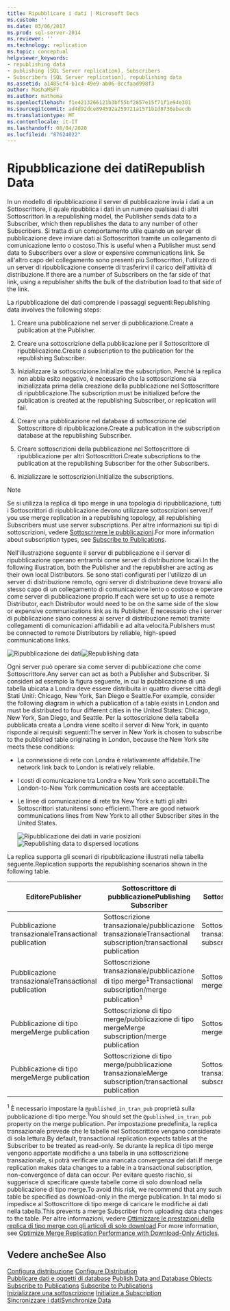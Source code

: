 ```yaml
---
title: Ripubblicare i dati | Microsoft Docs
ms.custom: ''
ms.date: 03/06/2017
ms.prod: sql-server-2014
ms.reviewer: ''
ms.technology: replication
ms.topic: conceptual
helpviewer_keywords:
- republishing data
- publishing [SQL Server replication], Subscribers
- Subscribers [SQL Server replication], republishing data
ms.assetid: a1485cf4-b1c4-49e9-ab06-8ccfaad998f3
author: MashaMSFT
ms.author: mathoma
ms.openlocfilehash: f1e4213266121b3bf55bf2857e15f71f1e94e301
ms.sourcegitcommit: ad4d92dce894592a259721a1571b1d8736abacdb
ms.translationtype: MT
ms.contentlocale: it-IT
ms.lasthandoff: 08/04/2020
ms.locfileid: "87624022"
---
```

# <a name="republish-data"></a><span data-ttu-id="5b191-102">Ripubblicazione dei dati</span><span class="sxs-lookup"><span data-stu-id="5b191-102">Republish Data</span></span>
  <span data-ttu-id="5b191-103">In un modello di ripubblicazione il server di pubblicazione invia i dati a un Sottoscrittore, il quale ripubblica i dati in un numero qualsiasi di altri Sottoscrittori.</span><span class="sxs-lookup"><span data-stu-id="5b191-103">In a republishing model, the Publisher sends data to a Subscriber, which then republishes the data to any number of other Subscribers.</span></span> <span data-ttu-id="5b191-104">Si tratta di un comportamento utile quando un server di pubblicazione deve inviare dati ai Sottoscrittori tramite un collegamento di comunicazione lento o costoso.</span><span class="sxs-lookup"><span data-stu-id="5b191-104">This is useful when a Publisher must send data to Subscribers over a slow or expensive communications link.</span></span> <span data-ttu-id="5b191-105">Se all'altro capo del collegamento sono presenti più Sottoscrittori, l'utilizzo di un server di ripubblicazione consente di trasferirvi il carico dell'attività di distribuzione.</span><span class="sxs-lookup"><span data-stu-id="5b191-105">If there are a number of Subscribers on the far side of that link, using a republisher shifts the bulk of the distribution load to that side of the link.</span></span>  
  
 <span data-ttu-id="5b191-106">La ripubblicazione dei dati comprende i passaggi seguenti:</span><span class="sxs-lookup"><span data-stu-id="5b191-106">Republishing data involves the following steps:</span></span>  
  
1.  <span data-ttu-id="5b191-107">Creare una pubblicazione nel server di pubblicazione.</span><span class="sxs-lookup"><span data-stu-id="5b191-107">Create a publication at the Publisher.</span></span>  
  
2.  <span data-ttu-id="5b191-108">Creare una sottoscrizione della pubblicazione per il Sottoscrittore di ripubblicazione.</span><span class="sxs-lookup"><span data-stu-id="5b191-108">Create a subscription to the publication for the republishing Subscriber.</span></span>  
  
3.  <span data-ttu-id="5b191-109">Inizializzare la sottoscrizione.</span><span class="sxs-lookup"><span data-stu-id="5b191-109">Initialize the subscription.</span></span> <span data-ttu-id="5b191-110">Perché la replica non abbia esito negativo, è necessario che la sottoscrizione sia inizializzata prima della creazione della pubblicazione nel Sottoscrittore di ripubblicazione.</span><span class="sxs-lookup"><span data-stu-id="5b191-110">The subscription must be initialized before the publication is created at the republishing Subscriber, or replication will fail.</span></span>  
  
4.  <span data-ttu-id="5b191-111">Creare una pubblicazione nel database di sottoscrizione del Sottoscrittore di ripubblicazione.</span><span class="sxs-lookup"><span data-stu-id="5b191-111">Create a publication in the subscription database at the republishing Subscriber.</span></span>  
  
5.  <span data-ttu-id="5b191-112">Creare sottoscrizioni della pubblicazione nel Sottoscrittore di ripubblicazione per altri Sottoscrittori.</span><span class="sxs-lookup"><span data-stu-id="5b191-112">Create subscriptions to the publication at the republishing Subscriber for the other Subscribers.</span></span>  
  
6.  <span data-ttu-id="5b191-113">Inizializzare le sottoscrizioni.</span><span class="sxs-lookup"><span data-stu-id="5b191-113">Initialize the subscriptions.</span></span>  
  
> [!NOTE]  
>  <span data-ttu-id="5b191-114">Se si utilizza la replica di tipo merge in una topologia di ripubblicazione, tutti i Sottoscrittori di ripubblicazione devono utilizzare sottoscrizioni server.</span><span class="sxs-lookup"><span data-stu-id="5b191-114">If you use merge replication in a republishing topology, all republishing Subscribers must use server subscriptions.</span></span> <span data-ttu-id="5b191-115">Per altre informazioni sui tipi di sottoscrizioni, vedere [Sottoscrivere le pubblicazioni](subscribe-to-publications.md).</span><span class="sxs-lookup"><span data-stu-id="5b191-115">For more information about subscription types, see [Subscribe to Publications](subscribe-to-publications.md).</span></span>  
  
 <span data-ttu-id="5b191-116">Nell'illustrazione seguente il server di pubblicazione e il server di ripubblicazione operano entrambi come server di distribuzione locali.</span><span class="sxs-lookup"><span data-stu-id="5b191-116">In the following illustration, both the Publisher and the republisher are acting as their own local Distributors.</span></span> <span data-ttu-id="5b191-117">Se sono stati configurati per l'utilizzo di un server di distribuzione remoto, ogni server di distribuzione deve trovarsi allo stesso capo di un collegamento di comunicazione lento o costoso e operare come server di pubblicazione proprio.</span><span class="sxs-lookup"><span data-stu-id="5b191-117">If each were set up to use a remote Distributor, each Distributor would need to be on the same side of the slow or expensive communications link as its Publisher.</span></span> <span data-ttu-id="5b191-118">È necessario che i server di pubblicazione siano connessi ai server di distribuzione remoti tramite collegamenti di comunicazioni affidabili e ad alta velocità.</span><span class="sxs-lookup"><span data-stu-id="5b191-118">Publishers must be connected to remote Distributors by reliable, high-speed communications links.</span></span>  
  
 <span data-ttu-id="5b191-119">![Ripubblicazione dei dati](media/repl-06a.gif "Ripubblicazione dei dati")</span><span class="sxs-lookup"><span data-stu-id="5b191-119">![Republishing data](media/repl-06a.gif "Republishing data")</span></span>  
  
 <span data-ttu-id="5b191-120">Ogni server può operare sia come server di pubblicazione che come Sottoscrittore.</span><span class="sxs-lookup"><span data-stu-id="5b191-120">Any server can act as both a Publisher and Subscriber.</span></span> <span data-ttu-id="5b191-121">Si consideri ad esempio la figura seguente, in cui la pubblicazione di una tabella ubicata a Londra deve essere distribuita in quattro diverse città degli Stati Uniti: Chicago, New York, San Diego e Seattle.</span><span class="sxs-lookup"><span data-stu-id="5b191-121">For example, consider the following diagram in which a publication of a table exists in London and must be distributed to four different cities in the United States: Chicago, New York, San Diego, and Seattle.</span></span> <span data-ttu-id="5b191-122">Per la sottoscrizione della tabella pubblicata creata a Londra viene scelto il server di New York, in quanto risponde ai requisiti seguenti:</span><span class="sxs-lookup"><span data-stu-id="5b191-122">The server in New York is chosen to subscribe to the published table originating in London, because the New York site meets these conditions:</span></span>  
  
-   <span data-ttu-id="5b191-123">La connessione di rete con Londra è relativamente affidabile.</span><span class="sxs-lookup"><span data-stu-id="5b191-123">The network link back to London is relatively reliable.</span></span>  
  
-   <span data-ttu-id="5b191-124">I costi di comunicazione tra Londra e New York sono accettabili.</span><span class="sxs-lookup"><span data-stu-id="5b191-124">The London-to-New York communication costs are acceptable.</span></span>  
  
-   <span data-ttu-id="5b191-125">Le linee di comunicazione di rete tra New York e tutti gli altri Sottoscrittori statunitensi sono efficienti.</span><span class="sxs-lookup"><span data-stu-id="5b191-125">There are good network communications lines from New York to all other Subscriber sites in the United States.</span></span>  
  
     <span data-ttu-id="5b191-126">![Ripubblicazione dei dati in varie posizioni](media/repl-06.gif "Ripubblicazione dei dati in varie posizioni")</span><span class="sxs-lookup"><span data-stu-id="5b191-126">![Republishing data to dispersed locations](media/repl-06.gif "Republishing data to dispersed locations")</span></span>  
  
 <span data-ttu-id="5b191-127">La replica supporta gli scenari di ripubblicazione illustrati nella tabella seguente.</span><span class="sxs-lookup"><span data-stu-id="5b191-127">Replication supports the republishing scenarios shown in the following table.</span></span>  
  
|<span data-ttu-id="5b191-128">Editore</span><span class="sxs-lookup"><span data-stu-id="5b191-128">Publisher</span></span>|<span data-ttu-id="5b191-129">Sottoscrittore di pubblicazione</span><span class="sxs-lookup"><span data-stu-id="5b191-129">Publishing Subscriber</span></span>|<span data-ttu-id="5b191-130">Sottoscrittore</span><span class="sxs-lookup"><span data-stu-id="5b191-130">Subscriber</span></span>|  
|---------------|---------------------------|----------------|  
|<span data-ttu-id="5b191-131">Pubblicazione transazionale</span><span class="sxs-lookup"><span data-stu-id="5b191-131">Transactional publication</span></span>|<span data-ttu-id="5b191-132">Sottoscrizione transazionale/pubblicazione transazionale</span><span class="sxs-lookup"><span data-stu-id="5b191-132">Transactional subscription/transactional publication</span></span>|<span data-ttu-id="5b191-133">Sottoscrizione transazionale</span><span class="sxs-lookup"><span data-stu-id="5b191-133">Transactional subscription</span></span>|  
|<span data-ttu-id="5b191-134">Pubblicazione transazionale</span><span class="sxs-lookup"><span data-stu-id="5b191-134">Transactional publication</span></span>|<span data-ttu-id="5b191-135">Sottoscrizione transazionale/pubblicazione di tipo merge<sup>1</sup></span><span class="sxs-lookup"><span data-stu-id="5b191-135">Transactional subscription/merge publication<sup>1</sup></span></span>|<span data-ttu-id="5b191-136">Sottoscrizione di tipo merge</span><span class="sxs-lookup"><span data-stu-id="5b191-136">Merge subscription</span></span>|  
|<span data-ttu-id="5b191-137">Pubblicazione di tipo merge</span><span class="sxs-lookup"><span data-stu-id="5b191-137">Merge publication</span></span>|<span data-ttu-id="5b191-138">Sottoscrizione di tipo merge/pubblicazione di tipo merge</span><span class="sxs-lookup"><span data-stu-id="5b191-138">Merge subscription/merge publication</span></span>|<span data-ttu-id="5b191-139">Sottoscrizione di tipo merge</span><span class="sxs-lookup"><span data-stu-id="5b191-139">Merge subscription</span></span>|  
|<span data-ttu-id="5b191-140">Pubblicazione di tipo merge</span><span class="sxs-lookup"><span data-stu-id="5b191-140">Merge publication</span></span>|<span data-ttu-id="5b191-141">Sottoscrizione di tipo merge/pubblicazione transazionale</span><span class="sxs-lookup"><span data-stu-id="5b191-141">Merge subscription/transactional publication</span></span>|<span data-ttu-id="5b191-142">Sottoscrizione transazionale</span><span class="sxs-lookup"><span data-stu-id="5b191-142">Transactional subscription</span></span>|  
  
 <span data-ttu-id="5b191-143"><sup>1</sup> È necessario impostare la `@published_in_tran_pub` proprietà sulla pubblicazione di tipo merge.</span><span class="sxs-lookup"><span data-stu-id="5b191-143"><sup>1</sup>You should set the `@published_in_tran_pub` property on the merge publication.</span></span> <span data-ttu-id="5b191-144">Per impostazione predefinita, la replica transazionale prevede che le tabelle nel Sottoscrittore vengano considerate di sola lettura.</span><span class="sxs-lookup"><span data-stu-id="5b191-144">By default, transactional replication expects tables at the Subscriber to be treated as read-only.</span></span> <span data-ttu-id="5b191-145">Se durante la replica di tipo merge vengono apportate modifiche a una tabella in una sottoscrizione transazionale, si potrà verificare una mancata convergenza dei dati.</span><span class="sxs-lookup"><span data-stu-id="5b191-145">If merge replication makes data changes to a table in a transactional subscription, non-convergence of data can occur.</span></span> <span data-ttu-id="5b191-146">Per evitare questo rischio, si suggerisce di specificare queste tabelle come di solo download nella pubblicazione di tipo merge.</span><span class="sxs-lookup"><span data-stu-id="5b191-146">To avoid this risk, we recommend that any such table be specified as download-only in the merge publication.</span></span> <span data-ttu-id="5b191-147">In tal modo si impedisce al Sottoscrittore di tipo merge di caricare le modifiche ai dati nella tabella.</span><span class="sxs-lookup"><span data-stu-id="5b191-147">This prevents a merge Subscriber from uploading data changes to the table.</span></span> <span data-ttu-id="5b191-148">Per altre informazioni, vedere [Ottimizzare le prestazioni della replica di tipo merge con gli articoli di solo download](merge/optimize-merge-replication-performance-with-download-only-articles.md).</span><span class="sxs-lookup"><span data-stu-id="5b191-148">For more information, see [Optimize Merge Replication Performance with Download-Only Articles](merge/optimize-merge-replication-performance-with-download-only-articles.md).</span></span>  
  
## <a name="see-also"></a><span data-ttu-id="5b191-149">Vedere anche</span><span class="sxs-lookup"><span data-stu-id="5b191-149">See Also</span></span>  
 <span data-ttu-id="5b191-150">[Configura distribuzione](configure-distribution.md) </span><span class="sxs-lookup"><span data-stu-id="5b191-150">[Configure Distribution](configure-distribution.md) </span></span>  
 <span data-ttu-id="5b191-151">[Pubblicare dati e oggetti di database](publish/publish-data-and-database-objects.md) </span><span class="sxs-lookup"><span data-stu-id="5b191-151">[Publish Data and Database Objects](publish/publish-data-and-database-objects.md) </span></span>  
 <span data-ttu-id="5b191-152">[Subscribe to Publications](subscribe-to-publications.md) </span><span class="sxs-lookup"><span data-stu-id="5b191-152">[Subscribe to Publications](subscribe-to-publications.md) </span></span>  
 <span data-ttu-id="5b191-153">[Inizializzare una sottoscrizione](initialize-a-subscription.md) </span><span class="sxs-lookup"><span data-stu-id="5b191-153">[Initialize a Subscription](initialize-a-subscription.md) </span></span>  
 [<span data-ttu-id="5b191-154">Sincronizzare i dati</span><span class="sxs-lookup"><span data-stu-id="5b191-154">Synchronize Data</span></span>](synchronize-data.md)  
  
  
